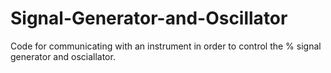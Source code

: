 # Signal-Generator-and-Oscillator
Code for communicating with an instrument in order to control the % signal generator and osciallator.
